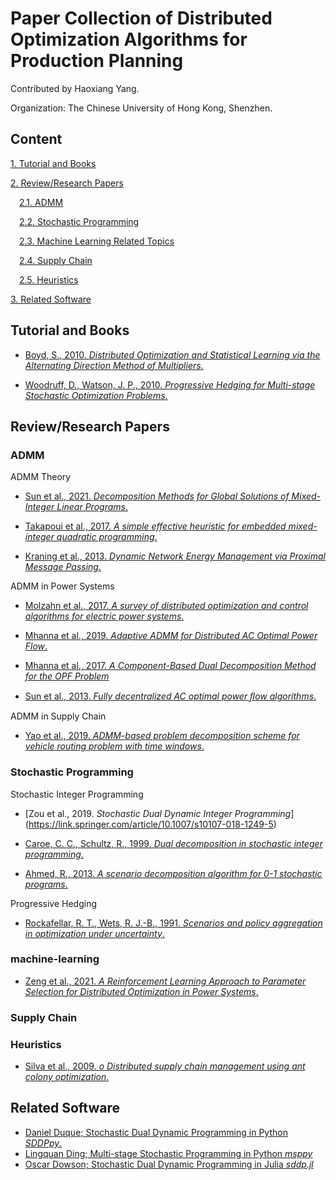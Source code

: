 # Paper Collection of Distributed Optimization Algorithms for Production Planning

Contributed by Haoxiang Yang.

Organization: The Chinese University of Hong Kong, Shenzhen.

## Content

[1. Tutorial and Books](#tutorial-and-books)

[2. Review/Research Papers](#research-papers)

&emsp;[2.1. ADMM](#ADMM)

&emsp;[2.2. Stochastic Programming](#Stochastic-programming)

&emsp;[2.3. Machine Learning Related Topics](#machine-learning)

&emsp;[2.4. Supply Chain](#supply-chain)

&emsp;[2.5. Heuristics](#heuristics)

[3. Related Software](#related-software)

## <span id="tutorial-and-books">Tutorial and Books</span>

* [Boyd, S., 2010. *Distributed Optimization and Statistical Learning via the Alternating Direction Method of Multipliers*. ](https://web.stanford.edu/~boyd/papers/pdf/admm_distr_stats.pdf)

* [Woodruff, D., Watson, J. P., 2010. *Progressive Hedging for Multi-stage Stochastic Optimization Problems*. ](https://www.ima.umn.edu/materials/2010-2011/W10.18-22.10/10117/DLWslides.pdf)

## <span id="research-papers">Review/Research Papers</span>

### <span id="ADMM">ADMM</span>

ADMM Theory

* [Sun et al., 2021. *Decomposition Methods for Global Solutions of Mixed-Integer Linear Programs*. ](https://arxiv.org/abs/2102.11980)

* [Takapoui et al., 2017. *A simple effective heuristic for embedded mixed-integer quadratic programming*. ](https://www.tandfonline.com/doi/full/10.1080/00207179.2017.1316016)

* [Kraning et al., 2013. *Dynamic Network Energy Management via Proximal Message Passing*. ](https://stanford.edu/~boyd/papers/pdf/msg_pass_dyn.pdf)

ADMM in Power Systems

* [Molzahn et al., 2017. *A survey of distributed optimization and control algorithms for electric power systems*. ](https://ieeexplore.ieee.org/document/7990560)

* [Mhanna et al., 2019. *Adaptive ADMM for Distributed AC Optimal Power Flow*. ](https://ieeexplore.ieee.org/document/8573893)

* [Mhanna et al., 2017. *A Component-Based Dual Decomposition Method for the OPF Problem*](https://arxiv.org/abs/1704.03647)

* [Sun et al., 2013. *Fully decentralized AC optimal power ﬂow algorithms*. ](https://ieeexplore.ieee.org/document/6672864)

ADMM in Supply Chain

* [Yao et al., 2019. *ADMM-based problem decomposition scheme for vehicle routing problem with time windows*. ](https://www.sciencedirect.com/science/article/pii/S0191261518311196)

### <span id="stochastic-programming">Stochastic Programming</span>

Stochastic Integer Programming

* [Zou et al., 2019. *Stochastic Dual Dynamic Integer Programming*] (https://link.springer.com/article/10.1007/s10107-018-1249-5)

* [Caroe, C. C., Schultz, R., 1999. *Dual decomposition in stochastic integer programming*. ](https://opus4.kobv.de/opus4-zib/files/256/SC-96-46.pdf)

* [Ahmed, R., 2013. *A scenario decomposition algorithm for 0-1 stochastic programs*. ](http://www.optimization-online.org/DB_FILE/2013/07/3966.pdf)

Progressive Hedging

* [Rockafellar, R. T., Wets, R. J.-B., 1991. *Scenarios and policy aggregation in optimization under uncertainty*.](https://pubsonline.informs.org/doi/pdf/10.1287/moor.16.1.119?casa_token=TdHw1I4LYJwAAAAA:QlLNfpQk9iXHS5H9Dj29i39grdpiGi7v3MLBsxHBmZUbO02SHIU0VEBxQffbXfDpYHHv2w9mIQ)

### <span id="machine-learning">machine-learning</span>

* [Zeng et al., 2021. *A Reinforcement Learning Approach to Parameter Selection for Distributed Optimization in Power Systems*. ](https://arxiv.org/abs/2110.11991v1)

### <span id="supply-chain">Supply Chain</span>



### <span id="heuristics">Heuristics</span>

* [Silva et al., 2009. *o	Distributed supply chain management using ant colony optimization*. ](https://www.sciencedirect.com/science/article/abs/pii/S0377221708010102 )

## <span id="related-software">Related Software</span>

* [Daniel Duque; Stochastic Dual Dynamic Programming in Python *SDDPpy*.](https://github.com/dukduque/SDDPpy)
* [Lingquan Ding; Multi-stage Stochastic Programming in Python *msppy*](https://github.com/lingquant/msppy)
* [Oscar Dowson; Stochastic Dual Dynamic Programming in Julia *sddp.jl*](https://odow.github.io/SDDP.jl/stable/)
